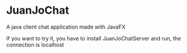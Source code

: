 # JuanJoChat
A java client chat application made with JavaFX

If you want to try it, you have to install JuanJoChatServer and run, the connection is localhost
